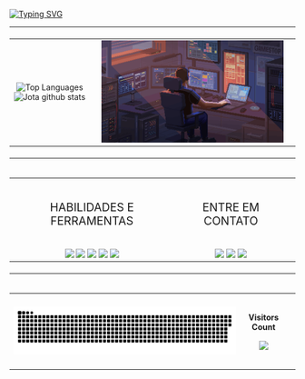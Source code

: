 [![Typing SVG](https://readme-typing-svg.herokuapp.com/?color=A4A3D7&size=35&center=true&vCenter=true&width=1000&lines=Hello,+my+name+is+João+Antonio!;I'm+a+Computer+Science+Student.;Be+Welcome!+:%29)](https://git.io/typing-svg)

---

<div align="center">
  <table style="width: 100%; max-width: 800px; margin: 20px auto; text-align: center; border-spacing: 10px; table-layout: fixed;">
    <tr>
      <td style="text-align: center; vertical-align: middle;">
        <img  
          src="https://github-readme-stats.vercel.app/api/top-langs/?username=jota-atn&layout=compact&hide_border=true&title_color=d4d3d7&text_color=efe1e4&bg_color=0d1117"
          height="350"
          style="transition: transform 0.3s ease-in-out;" 
          alt="Top Languages" />
        <img 
        src="https://github-readme-stats.vercel.app/api?username=jota-atn&show_icons=true&count_private=true&hide_border=true&title_color=d4d3d7&icon_color=343357&text_color=efe1e4&bg_color=0d1117" 
        height="350"
        style="transition: transform 0.3s ease-in-out;"
        alt="Jota github stats" /> 
      <td>
      <td style="text-align: center; vertical-align: center;">
      <img
        src="https://github.com/jota-atn/jota-atn/blob/main/images/pc-user.gif?raw=true"
        height="100%"
        width="100%"
        style="transition: transform 0.3s ease-in-out;"  
        alt="PC user GIF" />
      <td>
    <tr>
  <table>
</div>
 
---

<div align="center">

  <table style="width: 100%; max-width: 800px; margin: 20px auto; text-align: center; border-spacing: 10px; table-layout: fixed;">
    <tr>
      <td style="text-align: center; vertical-align: middle;">
        <br>
          <div style="text-align: center;" align="center">
            <p style="color: A4A3D7; font-size: 20px; ">HABILIDADES E FERRAMENTAS</p>  
          </div>
        <br>
        <div align="center">
          <img
          src="https://img.shields.io/badge/Python-3776AB?style=for-the-badge&logo=python&logoColor=white"/>
        <img
          src="https://img.shields.io/badge/Java-ED8B00?style=for-the-badge&logo=openjdk&logoColor=white"/>
        <img
          src="https://img.shields.io/badge/MySQL-00000F?style=for-the-badge&logo=mysql&logoColor=white"/>
        <img
          src="https://img.shields.io/badge/Wordpress-21759B?style=for-the-badge&logo=wordpress&logoColor=white"/>
        <img
          src="https://img.shields.io/badge/C-00599C?style=for-the-badge&logo=c&logoColor=white"/>
        </div>
      <td style="text-align: center; vertical-align: center;">
        <br>
          <div style="text-align: center;" align="center">
            <p style="color: A4A3D7; font-size: 20px; ">ENTRE EM CONTATO</p>  
          </div>
        <br>
        <div align="center">
          <img
            src="https://img.shields.io/badge/Gmail-D14836?style=for-the-badge&logo=gmail&logoColor=black"/>
          <img
            src="https://img.shields.io/badge/Instagram-E4405F?style=for-the-badge&logo=instagram&logoColor=white"/>
          <img
            src="https://img.shields.io/badge/LinkedIn-0077B5?style=for-the-badge&logo=linkedin&logoColor=white"/>
        </div>
      <td>
    <tr>
  <table>
</div>

---

<div align="center">
  <table style="width: 100%; max-width: 800px; margin: 20px auto; text-align: center; border-spacing: 10px; table-layout: fixed;">
    <tr>
      <td style="text-align: center; vertical-align: middle;">
        <picture align="center">
          <source media="(prefers-color-scheme: dark)" srcset="https://raw.githubusercontent.com/jota-atn/jota-atn/output/github-contribution-grid-snake-dark.svg">
          <source media="(prefers-color-scheme: dark)" srcset="https://raw.githubusercontent.com/jota-atn/jota-atn/output/github-contribution-grid-snake-dark.svg">
          <img align="center" alt="github contribution grid snake animation" src="https://raw.githubusercontent.com/jota-atn/jota-atn/output/github-contribution-grid-snake.svg">
        </picture>
      <td style="text-align: center; vertical-align: center;">
        <div align="center">
          <br><p align="centre"><b>Visitors Count</b></p>  
          <p align="center"><img align="center" src="https://profile-counter.glitch.me/{jota-atn}/count.svg" /></p> 
          <br>
        </div>
      <td>
    <tr>
  <table>
</div>
